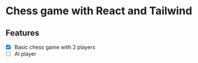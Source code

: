 # Chess game with React and Tailwind

## Features

- [x] Basic chess game with 2 players
- [ ] AI player

